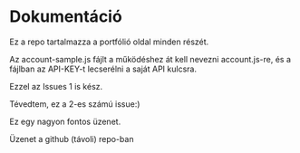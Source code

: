 # Dokumentáció

Ez a repo tartalmazza a portfólió oldal minden részét.

Az account-sample.js fájlt a működéshez át kell nevezni account.js-re, és a fájlban az API-KEY-t lecserélni a saját API kulcsra.

Ezzel az Issues 1 is kész.

Tévedtem, ez a 2-es számú issue:)


Ez egy nagyon fontos üzenet.

Üzenet a github (távoli) repo-ban
